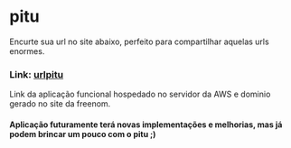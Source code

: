 # pitu
Encurte sua url no site abaixo, perfeito para compartilhar aquelas urls enormes.

### Link: [urlpitu](http://www.urlpitu.tk/)
Link da aplicação funcional hospedado no servidor da AWS e dominio gerado no site da freenom.
#### Aplicação futuramente terá novas implementações e melhorias, mas já podem brincar um pouco com o pitu ;)
